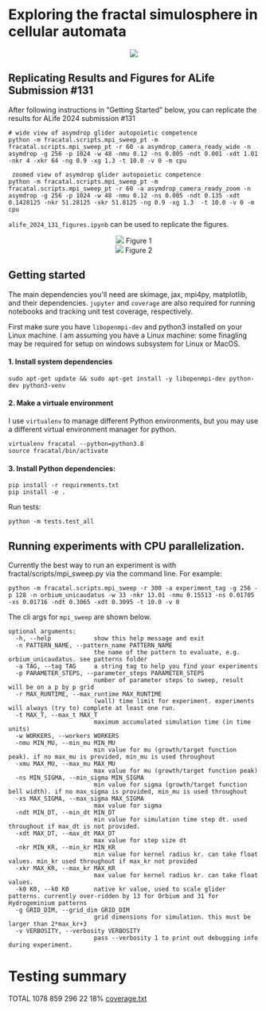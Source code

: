 # Exploring the fractal simulosphere in cellular automata

<div align="center">
  <img src="assets/banner_figure_orbium_unicaudatus_dt_sigma.png">
</div>

## Replicating Results and Figures for ALife Submission #131

After following instructions in "Getting Started" below, you can replicate the results for ALife 2024 submission #131 


```
# wide view of asymdrop glider autopoietic competence
python -m fracatal.scripts.mpi_sweep_pt -m fracatal.scripts.mpi_sweep_pt -r 60 -a asymdrop_camera_ready_wide -n asymdrop -g 256 -p 1024 -w 48 -nmu 0.12 -ns 0.005 -ndt 0.001 -xdt 1.01 -nkr 4 -xkr 64 -ng 0.9 -xg 1.3 -t 10.0 -v 0 -m cpu
    
 zoomed view of asymdrop glider autopoietic competence
python -m fracatal.scripts.mpi_sweep_pt -m fracatal.scripts.mpi_sweep_pt -r 60 -a asymdrop_camera_ready_zoom -n asymdrop -g 256 -p 1024 -w 48 -nmu 0.12 -ns 0.005 -ndt 0.135 -xdt 0.1428125 -nkr 51.28125 -xkr 51.8125 -ng 0.9 -xg 1.3  -t 10.0 -v 0 -m cpu
```

`alife_2024_131_figures.ipynb` can be used to replicate the figures.

<div align="center">
  <img src="assets/asymdrop_summary.png">
  Figure 1
</div>

<div align="center">
  <img src="assets/asymdrop_nonplatonic.png">
  Figure 2
</div>

## Getting started

The main dependencies you'll need are skimage, jax, mpi4py, matplotlib, and their dependencies. `jupyter` and `coverage` are also required for running notebooks and tracking unit test coverage, respectively.

First make sure you have `libopenmpi-dev` and python3 installed on your Linux machine. I am assuming you have a Linux machine: some finagling may be required for setup on windows subsystem for Linux or MacOS.

#### 1. Install system dependencies

```
sudo apt-get update && sudo apt-get install -y libopenmpi-dev python-dev python3-venv 
```

#### 2. Make a virtuale environment

I use `virtualenv` to manage different Python environments, but you may use a different virtual environment manager for python. 

```
virtualenv fracatal --python=python3.8
source fracatal/bin/activate
```

#### 3. Install Python dependencies:

```
pip install -r requirements.txt
pip install -e . 
```

Run tests:

```
python -m tests.test_all
```


## Running experiments with CPU parallelization.

Currently the best way to run an experiment is with fractal/scripts/mpi_sweep.py via the command line. For example:

```
python -m fracatal.scripts.mpi_sweep -r 300 -a experiment_tag -g 256 -p 128 -n orbium_unicaudatus -w 33 -nkr 13.01 -nmu 0.15513 -ns 0.01705 -xs 0.01716 -ndt 0.3065 -xdt 0.3095 -t 10.0 -v 0
```

The cli args for `mpi_sweep` are shown below. 

```
optional arguments:
  -h, --help            show this help message and exit
  -n PATTERN_NAME, --pattern_name PATTERN_NAME
                        the name of the pattern to evaluate, e.g. orbium_unicaudatus. see patterns folder
  -a TAG, --tag TAG     a string tag to help you find your experiments
  -p PARAMETER_STEPS, --parameter_steps PARAMETER_STEPS
                        number of parameter steps to sweep, result will be on a p by p grid
  -r MAX_RUNTIME, --max_runtime MAX_RUNTIME
                        (wall) time limit for experiment. experiments will always (try to) complete at least one run.
  -t MAX_T, --max_t MAX_T
                        maximum accumulated simulation time (in time units)
  -w WORKERS, --workers WORKERS
  -nmu MIN_MU, --min_mu MIN_MU
                        min value for mu (growth/target function peak). if no max_mu is provided, min_mu is used throughout
  -xmu MAX_MU, --max_mu MAX_MU
                        max value for mu (growth/target function peak)
  -ns MIN_SIGMA, --min_sigma MIN_SIGMA
                        min value for sigma (growth/target function bell width). if no max_sigma is provided, min_mu is used throughout
  -xs MAX_SIGMA, --max_sigma MAX_SIGMA
                        max value for sigma
  -ndt MIN_DT, --min_dt MIN_DT
                        min value for simulation time step dt. used throughout if max_dt is not provided.
  -xdt MAX_DT, --max_dt MAX_DT
                        max value for step size dt
  -nkr MIN_KR, --min_kr MIN_KR
                        min value for kernel radius kr. can take float values. min_kr used throughout if max_kr not provided
  -xkr MAX_KR, --max_kr MAX_KR
                        max value for kernel radius kr. can take float values.
  -k0 K0, --k0 K0       native kr value, used to scale glider patterns. currently over-ridden by 13 for Orbium and 31 for Hydrogeminium patterns
  -g GRID_DIM, --grid_dim GRID_DIM
                        grid dimensions for simulation. this must be larger than 2*max_kr+3
  -v VERBOSITY, --verbosity VERBOSITY
                        pass --verbosity 1 to print out debugging info during experiment.

```


# Testing summary

TOTAL                                    1078    859    296     22    18% [coverage.txt](coverage.txt) 

